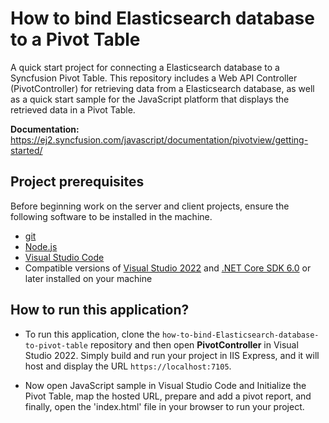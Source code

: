 # How to bind Elasticsearch database to a Pivot Table

A quick start project for connecting a Elasticsearch database to a Syncfusion Pivot Table. This repository includes a Web API Controller (PivotController) for retrieving data from a Elasticsearch database, as well as a quick start sample for the JavaScript platform that displays the retrieved data in a Pivot Table.

**Documentation:** https://ej2.syncfusion.com/javascript/documentation/pivotview/getting-started/

## Project prerequisites

Before beginning work on the server and client projects, ensure the following software to be installed in the machine.

* [git](https://git-scm.com/downloads)
* [Node.js](https://nodejs.org/en/)
* [Visual Studio Code](https://code.visualstudio.com/)
* Compatible versions of [Visual Studio 2022](https://visualstudio.microsoft.com/downloads/ ) and [.NET Core SDK 6.0](https://dotnet.microsoft.com/en-us/download/dotnet/6.0) or later installed on your machine

## How to run this application?

* To run this application, clone the `how-to-bind-Elasticsearch-database-to-pivot-table` repository and then open **PivotController** in Visual Studio 2022. Simply build and run your project in IIS Express, and it will host and display the URL `https://localhost:7105`.

*  Now open JavaScript sample in Visual Studio Code and Initialize the Pivot Table, map the hosted URL, prepare and add a pivot report, and finally, open the 'index.html' file in your browser to run your project.